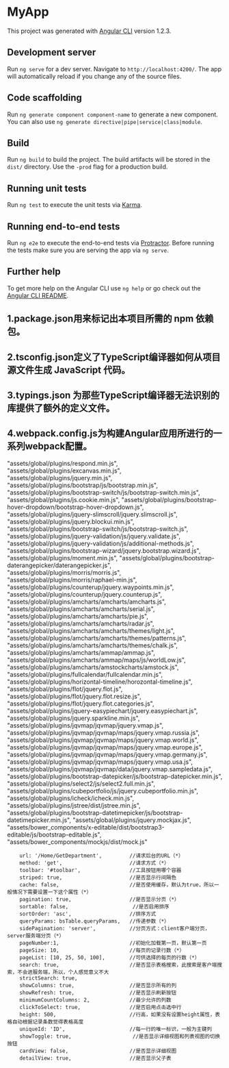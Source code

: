 # MyApp

This project was generated with [Angular CLI](https://github.com/angular/angular-cli) version 1.2.3.

## Development server

Run `ng serve` for a dev server. Navigate to `http://localhost:4200/`. The app will automatically reload if you change any of the source files.

## Code scaffolding

Run `ng generate component component-name` to generate a new component. You can also use `ng generate directive|pipe|service|class|module`.

## Build

Run `ng build` to build the project. The build artifacts will be stored in the `dist/` directory. Use the `-prod` flag for a production build.

## Running unit tests

Run `ng test` to execute the unit tests via [Karma](https://karma-runner.github.io).

## Running end-to-end tests

Run `ng e2e` to execute the end-to-end tests via [Protractor](http://www.protractortest.org/).
Before running the tests make sure you are serving the app via `ng serve`.

## Further help

To get more help on the Angular CLI use `ng help` or go check out the [Angular CLI README](https://github.com/angular/angular-cli/blob/master/README.md).

## 1.package.json用来标记出本项目所需的 npm 依赖包。
## 2.tsconfig.json定义了TypeScript编译器如何从项目源文件生成 JavaScript 代码。
## 3.typings.json 为那些TypeScript编译器无法识别的库提供了额外的定义文件。
## 4.webpack.config.js为构建Angular应用所进行的一系列webpack配置。


"assets/global/plugins/respond.min.js",
        "assets/global/plugins/excanvas.min.js",
        "assets/global/plugins/jquery.min.js",
        "assets/global/plugins/bootstrap/js/bootstrap.min.js",
        "assets/global/plugins/bootstrap-switch/js/bootstrap-switch.min.js",
        "assets/global/plugins/js.cookie.min.js",
        "assets/global/plugins/bootstrap-hover-dropdown/bootstrap-hover-dropdown.js",
        "assets/global/plugins/jquery-slimscroll/jquery.slimscroll.js",
        "assets/global/plugins/jquery.blockui.min.js",
        "assets/global/plugins/bootstrap-switch/js/bootstrap-switch.js",
        "assets/global/plugins/jquery-validation/js/jquery.validate.js",
        "assets/global/plugins/jquery-validation/js/additional-methods.js",
        "assets/global/plugins/bootstrap-wizard/jquery.bootstrap.wizard.js",
        "assets/global/plugins/moment.min.js",
        "assets/global/plugins/bootstrap-daterangepicker/daterangepicker.js",
        "assets/global/plugins/morris/morris.js",
        "assets/global/plugins/morris/raphael-min.js",
        "assets/global/plugins/counterup/jquery.waypoints.min.js",
        "assets/global/plugins/counterup/jquery.counterup.js",
        "assets/global/plugins/amcharts/amcharts/amcharts.js",
        "assets/global/plugins/amcharts/amcharts/serial.js",
        "assets/global/plugins/amcharts/amcharts/pie.js",
        "assets/global/plugins/amcharts/amcharts/radar.js",
        "assets/global/plugins/amcharts/amcharts/themes/light.js",
        "assets/global/plugins/amcharts/amcharts/themes/patterns.js",
        "assets/global/plugins/amcharts/amcharts/themes/chalk.js",
        "assets/global/plugins/amcharts/ammap/ammap.js",
        "assets/global/plugins/amcharts/ammap/maps/js/worldLow.js",
        "assets/global/plugins/amcharts/amstockcharts/amstock.js",
        "assets/global/plugins/fullcalendar/fullcalendar.min.js",
        "assets/global/plugins/horizontal-timeline/horozontal-timeline.js",
        "assets/global/plugins/flot/jquery.flot.js",
        "assets/global/plugins/flot/jquery.flot.resize.js",
        "assets/global/plugins/flot/jquery.flot.categories.js",
        "assets/global/plugins/jquery-easypiechart/jquery.easypiechart.js",
        "assets/global/plugins/jquery.sparkline.min.js",
        "assets/global/plugins/jqvmap/jqvmap/jquery.vmap.js",
        "assets/global/plugins/jqvmap/jqvmap/maps/jquery.vmap.russia.js",
        "assets/global/plugins/jqvmap/jqvmap/maps/jquery.vmap.world.js",
        "assets/global/plugins/jqvmap/jqvmap/maps/jquery.vmap.europe.js",
        "assets/global/plugins/jqvmap/jqvmap/maps/jquery.vmap.germany.js",
        "assets/global/plugins/jqvmap/jqvmap/maps/jquery.vmap.usa.js",
        "assets/global/plugins/jqvmap/jqvmap/data/jquery.vmap.sampledata.js",
        "assets/global/plugins/bootstrap-datepicker/js/bootstrap-datepicker.min.js",
        "assets/global/plugins/select2/js/select2.full.min.js",
        "assets/global/plugins/cubeportfolio/js/jquery.cubeportfolio.min.js",
        "assets/global/plugins/icheck/icheck.min.js",
        "assets/global/plugins/jstree/dist/jstree.min.js",
        "assets/global/plugins/bootstrap-datetimepicker/js/bootstrap-datetimepicker.min.js",
        "assets/global/plugins/jquery.mockjax.js",
        "assets/bower_components/x-editable/dist/bootstrap3-editable/js/bootstrap-editable.js",
        "assets/bower_components/mockjs/dist/mock.js"

        url: '/Home/GetDepartment',         //请求后台的URL（*）
        method: 'get',                      //请求方式（*）
        toolbar: '#toolbar',                //工具按钮用哪个容器
        striped: true,                      //是否显示行间隔色
        cache: false,                       //是否使用缓存，默认为true，所以一般情况下需要设置一下这个属性（*）
        pagination: true,                   //是否显示分页（*）
        sortable: false,                     //是否启用排序
        sortOrder: 'asc',                   //排序方式
        queryParams: bsTable.queryParams,   //传递参数（*）
        sidePagination: 'server',           //分页方式：client客户端分页，server服务端分页（*）
        pageNumber:1,                       //初始化加载第一页，默认第一页
        pageSize: 10,                       //每页的记录行数（*）
        pageList: [10, 25, 50, 100],        //可供选择的每页的行数（*）
        search: true,                       //是否显示表格搜索，此搜索是客户端搜索，不会进服务端，所以，个人感觉意义不大
        strictSearch: true,
        showColumns: true,                  //是否显示所有的列
        showRefresh: true,                  //是否显示刷新按钮
        minimumCountColumns: 2,             //最少允许的列数
        clickToSelect: true,                //是否启用点击选中行
        height: 500,                        //行高，如果没有设置height属性，表格自动根据记录条数觉得表格高度
        uniqueId: 'ID',                     //每一行的唯一标识，一般为主键列
        showToggle: true,                    //是否显示详细视图和列表视图的切换按钮
        cardView: false,                    //是否显示详细视图
        detailView: true,                   //是否显示父子表
